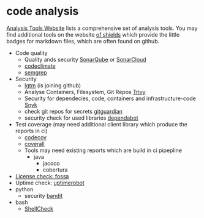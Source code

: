 # code analysis

[Analysis Tools Website](https://analysis-tools.dev/tools) lists a comprehensive set of analysis tools. You may find additional tools on the website [of shields](https://shields.io/) which provide the little badges for markdown files, which are often found on github.

- Code quality
  - Quality ands security [SonarQube](https://www.sonarqube.org/) or [SonarCloud](https://sonarcloud.io)
  - [codeclimate](https://docs.codeclimate.com/)
  - [semgrep](https://semgrep.dev/)
- Security
  - [lgtm](https://lgtm.com/) (is joining github)
  - Analyse Containers, Filesystem, Git Repos [Trivy](https://github.com/aquasecurity/trivy)
  - Security for dependecies, code, containers and infrastructure-code [Snyk](https://support.snyk.io/hc/en-us?utm_campaign=docs&utm_medium=github&utm_source=full_docs)
  - check git repos for secrets [gitguardian](https://www.gitguardian.com/)
  - security check for used libraries [dependabot](https://dependabot.com/)
- Test coverage (may need additional client library which produce the reports in ci)
  - [codecov](https://github.com/aquasecurity/trivy)
  - [coverall](https://coveralls.io/)
  - Tools may need existing reports which are build in ci pipepline
    -  java
       - jacoco
       - cobertura
- [License check: fossa](https://fossa.com/)
- Uptime check: [uptimerobot](https://uptimerobot.com/#features)
- python
  - security [bandit](https://github.com/PyCQA/bandit)
- bash
  - [ShellCheck](https://github.com/koalaman/shellcheck)
